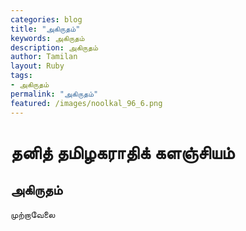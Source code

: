 ```yaml
---  
categories: blog  
title: "அகிருதம்"
keywords: அகிருதம்  
description: அகிருதம்
author: Tamilan  
layout: Ruby  
tags:     
- அகிருதம்
permalink: "அகிருதம்"  
featured: /images/noolkal_96_6.png  
--- 
```

# தனித் தமிழகராதிக் களஞ்சியம்
## அகிருதம்

முற்றாவேலை  
